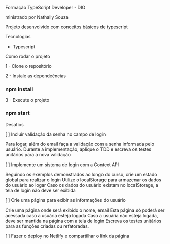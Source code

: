 Formação TypeScript Developer - DIO

ministrado por Nathally Souza

Projeto desenvolvido com conceitos básicos de typescript

Tecnologias
- Typescript

Como rodar o projeto

1 - Clone o repositório

2 - Instale as dependeências

### npm install
3 - Execute o projeto

### npm start

Desafios

[ ] Incluir validação da senha no campo de login

Para logar, além do email faça a validação com a senha informada pelo usuário.
Durante a implementação, aplique o TDD e escreva os testes unitários para a nova validação

[ ] Implemente um sistema de login com a Context API

Seguindo os exemplos demonstrados ao longo do curso, crie um estado global para realizar o login
Utilize o localStorage para armazenar os dados do usuário ao logar
Caso os dados do usuário existam no localStorage, a tela de login não deve ser exibida

[ ] Crie uma página para exibir as informações do usuário

Crie uma página onde será exibido o nome, email
Esta página só poderá ser acessada caso a usuária esteja logada
Caso a usuária não esteja logada, deve ser mantida na página com a tela de login
Escreva os testes unitários para as funções criadas ou refatoradas.

[ ] Fazer o deploy no Netlify e compartilhar o link da página
